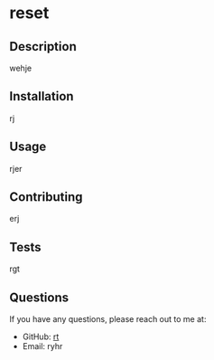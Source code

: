 
# reset
  
## Description

  wehje
  
## Installation

  rj
  
## Usage

  rjer
  
## Contributing

  erj
  
## Tests

  rgt
  
## Questions

  If you have any questions, please reach out to me at:
  
- GitHub: [rt](https://github.com/rt)
- Email: ryhr
  